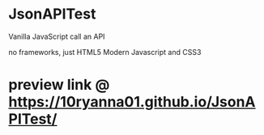 # JsonAPITest
Vanilla JavaScript call an  API

no frameworks, just HTML5 Modern Javascript and CSS3

# preview link @ https://10ryanna01.github.io/JsonAPITest/


